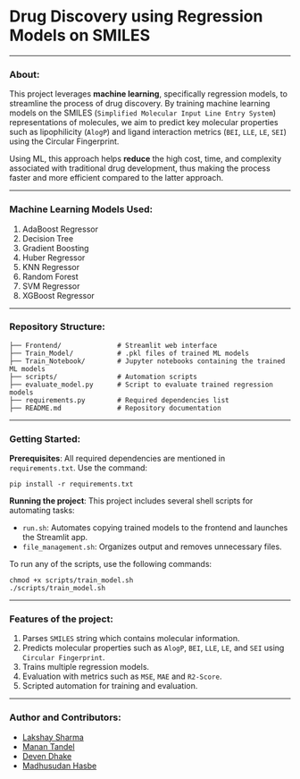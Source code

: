 # Drug Discovery using Regression Models on SMILES
---------------------------------------------------------------------
### About:
This project leverages **machine learning**, specifically regression models, to streamline the process of drug discovery. By training machine learning models on the SMILES (`Simplified Molecular Input Line Entry System`) representations of molecules, we aim to predict key molecular properties such as lipophilicity (`AlogP`) and ligand interaction metrics (`BEI`, `LLE`, `LE`, `SEI`) using the Circular Fingerprint.

Using ML, this approach helps **reduce** the high cost, time, and complexity associated with traditional drug development, thus making the process faster and more efficient compared to the latter approach.

---------------------------------------------------------------------
### Machine Learning Models Used:
1. AdaBoost Regressor
2. Decision Tree
3. Gradient Boosting
4. Huber Regressor
5. KNN Regressor
6. Random Forest
7. SVM Regressor
8. XGBoost Regressor
----------------------------------------------------------------------
### Repository Structure:
```
├── Frontend/              # Streamlit web interface
├── Train_Model/           # .pkl files of trained ML models
├── Train_Notebook/        # Jupyter notebooks containing the trained ML models
├── scripts/               # Automation scripts
├── evaluate_model.py      # Script to evaluate trained regression models
├── requirements.py        # Required dependencies list
├── README.md              # Repository documentation
```
------------------------------------------------------------------------
### Getting Started:
**Prerequisites**:
All required dependencies are mentioned in `requirements.txt`. Use the command:
```
pip install -r requirements.txt
```

**Running the project**:
This project includes several shell scripts for automating tasks:

- `run.sh`: Automates copying trained models to the frontend and launches the Streamlit app.
- `file_management.sh`: Organizes output and removes unnecessary files.

To run any of the scripts, use the following commands:

```
chmod +x scripts/train_model.sh
./scripts/train_model.sh 
```
-------------------------------------------------------------------------
### Features of the project:
1. Parses `SMILES` string which contains molecular information.
2. Predicts molecular properties such as `AlogP`, `BEI`, `LLE`, `LE`, and `SEI` using `Circular Fingerprint`.
3. Trains multiple regression models.
4. Evaluation with metrics such as `MSE`, `MAE` and `R2-Score`.
5. Scripted automation for training and evaluation.
--------------------------------------------------------------------------
### Author and Contributors:
- [Lakshay Sharma](https://github.com/lakshay-sharma-2024)
- [Manan Tandel](https://github.com/manan3044)
- [Deven Dhake](https://github.com/Devendhake18)
- [Madhusudan Hasbe](https://github.com/madhusudanhasbe)
